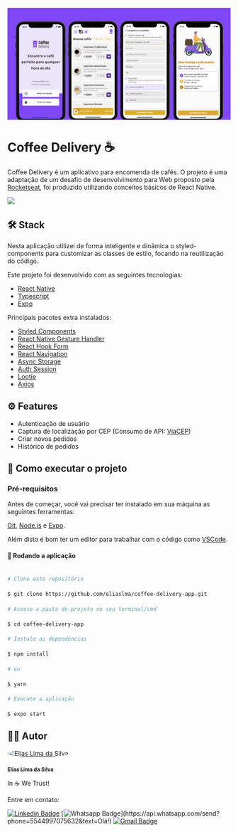 ![preview](.github/preview.png)
# Coffee Delivery ☕

Coffee Delivery é um aplicativo para encomenda de cafés.
O projeto é uma adaptação de um desafio de desenvolvimento para Web proposto pela [Rocketseat](https://github.com/Rocketseat), foi produzido utilizando conceitos básicos de React Native.

<a href="https://www.figma.com/file/F3qEbTspoLP0brQWNxJzrp/Coffee-Delivery-(Copy)">
<img src="https://user-images.githubusercontent.com/71772559/178192253-4fe4757c-de57-4878-a38c-a483c25670b1.png"/>
</a>

## 🛠️ Stack
Nesta aplicação utilizei de forma inteligente e dinâmica o styled-components 
para customizar as classes de estilo, focando na reutilização do código.

Este projeto foi desenvolvido com as seguintes tecnologias:


- [React Native](https://reactnative.dev/)
- [Typescript](https://www.typescriptlang.org/)
- [Expo](https://expo.dev/)

Principais pacotes extra instalados:

- [Styled Components](https://styled-components.com/)
- [React Native Gesture Handler](https://docs.swmansion.com/react-native-gesture-handler/)
- [React Hook Form](https://react-hook-form.com/)
- [React Navigation](https://reactnavigation.org/)
- [Async Storage](https://react-native-async-storage.github.io/async-storage/)
- [Auth Session](https://docs.expo.dev/versions/latest/sdk/auth-session/)
- [Lootie](https://www.npmjs.com/package/lottie-react-native)
- [Axios](https://axios-http.com/ptbr/docs/intro)

## ⚙️ Features

* Autenticação de usuário
* Captura de localização por CEP (Consumo de API: [ViaCEP](https://viacep.com.br/))
* Criar novos pedidos
* Histórico de pedidos 

## [](https://github.com/eliaslma/coffee-delivery-app) 🚀 Como executar o projeto

### Pré-requisitos

Antes de começar, você vai precisar ter instalado em sua máquina as seguintes ferramentas:

[Git](https://git-scm.com), [Node.js](https://nodejs.org/en/) e [Expo](https://expo.dev).

Além disto é bom ter um editor para trabalhar com o código como [VSCode](https://code.visualstudio.com/).

#### 🧭 Rodando a aplicação



```bash

# Clone este repositório

$ git clone https://github.com/eliaslma/coffee-delivery-app.git

# Acesse a pasta do projeto no seu terminal/cmd

$ cd coffee-delivery-app

# Instale as dependências

$ npm install

# ou

$ yarn

# Execute a aplicação

$ expo start

```

## [](https://github.com/eliaslma) 👨‍🚀 Autor


<a href="https://github.com/eliaslma">

 <img style="border-radius: 50%;" src="https://avatars.githubusercontent.com/u/70176310?v=4" width="100px;" alt="Elias Lima da Silva"/>

 <br />

 <sub><b>Elias Lima da Silva</b></sub></a>

In ☕ We Trust!

Entre em contato:

[![Linkedin Badge](https://img.shields.io/badge/-LinkedIn-blue?style=for-the-badge&logo=Linkedin&logoColor=white&link=https://www.linkedin.com/in/elias-lima-da-silva-a933a713a/)](https://www.linkedin.com/in/elias-lima-da-silva-a933a713a/)
[![Whatsapp Badge](https://img.shields.io/badge/-Whatsapp-4CA143?style=for-the-badge&labelColor=4CA143&logo=whatsapp&logoColor=white&link=https://api.whatsapp.com/send?phone=5544997075632&text=Olá!)](https://api.whatsapp.com/send?phone=5544997075632&text=Olá!)
[![Gmail Badge](https://img.shields.io/badge/-Gmail-c14438?style=for-the-badge&logo=Gmail&logoColor=white&link=mailto:sci.eliaslima@gmail.com)](mailto:sci.eliaslima@gmail.com)

